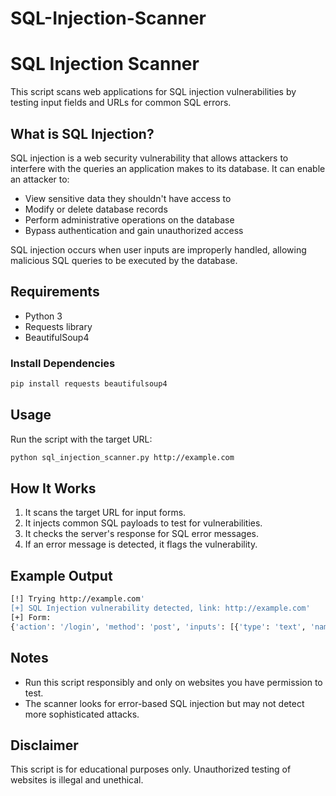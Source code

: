 # SQL-Injection-Scanner

# SQL Injection Scanner

This script scans web applications for SQL injection vulnerabilities by testing input fields and URLs for common SQL errors.

## What is SQL Injection?

SQL injection is a web security vulnerability that allows attackers to interfere with the queries an application makes to its database. It can enable an attacker to:

- View sensitive data they shouldn't have access to
- Modify or delete database records
- Perform administrative operations on the database
- Bypass authentication and gain unauthorized access

SQL injection occurs when user inputs are improperly handled, allowing malicious SQL queries to be executed by the database.

## Requirements

- Python 3
- Requests library
- BeautifulSoup4

### Install Dependencies

```sh
pip install requests beautifulsoup4
```

## Usage

Run the script with the target URL:

```sh
python sql_injection_scanner.py http://example.com
```

## How It Works

1. It scans the target URL for input forms.
2. It injects common SQL payloads to test for vulnerabilities.
3. It checks the server's response for SQL error messages.
4. If an error message is detected, it flags the vulnerability.

## Example Output

```sh
[!] Trying http://example.com'
[+] SQL Injection vulnerability detected, link: http://example.com'
[+] Form:
{'action': '/login', 'method': 'post', 'inputs': [{'type': 'text', 'name': 'username'}, {'type': 'password', 'name': 'password'}, {'type': 'submit', 'name': 'submit'}]}
```

## Notes

- Run this script responsibly and only on websites you have permission to test.
- The scanner looks for error-based SQL injection but may not detect more sophisticated attacks.

## Disclaimer

This script is for educational purposes only. Unauthorized testing of websites is illegal and unethical.


